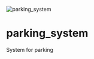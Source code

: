 ![parking_system](https://github.com/InaraShalfei/parking_system/actions/workflows/main.yml/badge.svg)

# parking_system
System for parking

